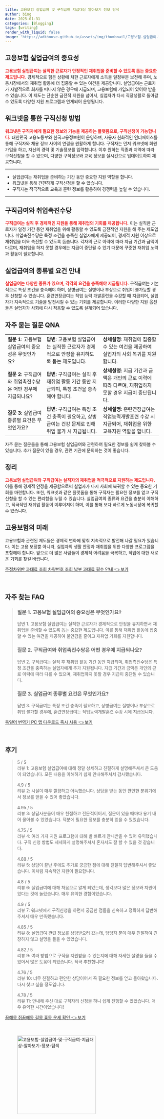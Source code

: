 ```yaml
---
title: 고용보험 실업급여 및 구직급여 지급대상 알아보기 정보 탐색
author: bing
date: 2025-01-31
categories: [Blogging]
tags: [writing]
render_with_liquid: false
image: 'https://adkhouse.github.io/assets/img/thumbnail/고용보험-실업급여-및-구직급여-지급대상-알아보기-정보-탐색.webp'
---
```



<h2 id='고용보험 실업급여의 중요성'>고용보험 실업급여의 중요성</h2>

<p><b><span style="color: #ee2323;">고용보험 실업급여는 실직한 근로자가 안정적인 재취업을 준비할 수 있도록 돕는 중요한 제도입니다.</span></b> 경제적으로 힘든 상황에 처한 근로자에게 소득을 일정부분 보전해 주며, 노동시장에서의 재취업 활동에 더 집중할 수 있는 여건을 제공합니다. 실업급여는 근로자가 자발적으로 회사를 떠나지 않은 경우에 지급되며, 고용보험에 가입되어 있어야 받을 수 있습니다. 이 제도는 단순한 금전적 지원을 넘어서, 실업자가 다시 직장생활로 돌아갈 수 있도록 다양한 지원 프로그램과 연계되어 운영됩니다.</p>

<h2 id='워크넷을 통한 구직신청 방법'>워크넷을 통한 구직신청 방법</h2>

<p><b><span style="color: #ee2323;">워크넷은 구직자에게 필요한 정보와 기능을 제공하는 플랫폼으로, 구직신청이 가능합니다.</span></b> 대한민국 고용노동부와 한국고용정보원이 운영하며, 사용자 친화적인 인터페이스를 통해 구직자와 채용 정보 사이의 연결을 원활하게 합니다. 구직자는 먼저 워크넷에 회원가입을 하고, 자신의 경력 및 기술정보를 입력합니다. 이후 원하는 직종과 지역에 따라 구직신청을 할 수 있으며, 다양한 구직정보와 교육 정보를 실시간으로 업데이트하여 제공합니다.</p>

<hr />

<ul>
    <li>실업급여는 재취업을 준비하는 기간 동안 중요한 지원 역할을 합니다.</li>
    <li>워크넷을 통해 간편하게 구직신청을 할 수 있습니다.</li>
    <li>구직자는 적극적으로 교육과 훈련 정보를 활용하여 경쟁력을 높일 수 있습니다.</li>
</ul>

<hr />

<h2 id='구직급여와 취업촉진수당'>구직급여와 취업촉진수당</h2>

<p><b><span style="color: #ee2323;">구직급여는 실직 후 경제적인 지원을 통해 재취업의 기회를 제공합니다.</span></b> 이는 실직한 근로자가 일정 기간 동안 재취업을 위해 활동할 수 있도록 금전적인 지원을 해 주는 제도입니다. 취업촉진수당은 특정 조건을 충족한 실업자에게 제공되어, 경제적 지원 이상으로 재취업을 더욱 촉진할 수 있도록 돕습니다. 각자의 근로 이력에 따라 지급 기간과 금액이 다르며, 재취업을 하지 못할 경우에는 지급이 중단될 수 있기 때문에 꾸준한 재취업 노력과 활동이 필요합니다.</p>

<h2 id='실업급여의 종류별 요건 안내'>실업급여의 종류별 요건 안내</h2>

<p><b><span style="color: #ee2323;">실업급여는 다양한 종류가 있으며, 각각의 요건을 충족해야 지급됩니다.</span></b> 구직급여는 기본적으로 특정 조건을 충족해야 하며, 상병급여는 질병이나 부상으로 취업이 불가능할 경우 신청할 수 있습니다. 훈련연장급여는 직업 능력 개발훈련을 수강할 때 지급되어, 실업자가 지속적으로 기술을 발전시킬 수 있는 기회를 제공합니다. 이러한 다양한 지원 옵션들은 실업자가 사회에 다시 적응할 수 있도록 설계되어 있습니다.</p>

<h2 id='자주 묻는 질문 QNA'>자주 묻는 질문 QNA</h2>

<table>
    <tr>
        <td><b>질문 1</b>: 고용보험 실업급여의 중요성은 무엇인가요?</td>
        <td><b>답변</b>: 고용보험 실업급여는 실직한 근로자가 경제적으로 안정을 유지하도록 돕는 제도입니다.</td>
        <td><b>상세설명</b>: 재취업에 집중할 수 있는 여건을 제공하여 실업자의 사회 복귀를 지원합니다.</td>
    </tr>
    <tr>
        <td><b>질문 2</b>: 구직급여와 취업촉진수당은 어떤 경우에 지급되나요?</td>
        <td><b>답변</b>: 구직급여는 실직 후 재취업 활동 기간 동안 지급되며, 특정 조건을 충족해야 합니다.</td>
        <td><b>상세설명</b>: 지급 기간과 금액은 개인의 근로 이력에 따라 다르며, 재취업하지 못할 경우 지급이 중단됩니다.</td>
    </tr>
    <tr>
        <td><b>질문 3</b>: 실업급여 종류별 요건은 무엇인가요?</td>
        <td><b>답변</b>: 구직급여는 특정 조건 충족이 필요하고, 상병급여는 건강 문제로 인해 취업 불가 시 지급됩니다.</td>
        <td><b>상세설명</b>: 훈련연장급여는 직업능력개발훈련 수강 시 지급되어, 재취업을 위한 교육지원 역할을 합니다.</td>
    </tr>
</table>

<p>자주 묻는 질문들을 통해 고용보험 실업급여와 관련하여 필요한 정보를 쉽게 찾아볼 수 있습니다. 추가 질문이 있을 경우, 관련 기관에 문의하는 것이 좋습니다.</p>

<h2 id='정리'>정리</h2>

<p><b><span style="color: #ee2323;">고용보험 실업급여와 구직급여는 실직자의 재취업을 적극적으로 지원하는 제도입니다.</span></b> 이를 통해 경제적 안정을 제공함으로써 실업자가 다시 사회에 복귀할 수 있는 중요한 기회를 마련합니다. 또한, 워크넷과 같은 플랫폼을 통해 구직자는 필요한 정보를 얻고 구직신청을 할 수 있는 편리함을 누릴 수 있습니다. 실업급여의 종류와 요건을 충분히 이해하고, 적극적인 재취업 활동이 이루어져야 하며, 이를 통해 보다 빠르게 노동시장에 복귀할 수 있습니다.</p>

<h2 id='고용보험의 미래'>고용보험의 미래</h2>

<p>고용보험과 관련된 제도들은 경제적 변화에 맞춰 지속적으로 발전해 나갈 필요가 있습니다. 이는 고용 보장뿐 아니라, 실업자의 생활 안정과 재취업을 위한 다양한 프로그램을 포함해야 합니다. 앞으로 더 많은 사람들이 경제적 어려움을 극복하고, 직업에 대한 새로운 기회를 찾길 바랍니다.</p>


<p><a class="click-button" title="주정차위반 과태료 조회 차량번호 조회 납부 과태료 필수 안내" href="https://adkhouse.github.io/posts/%EC%A3%BC%EC%A0%95%EC%B0%A8%EC%9C%84%EB%B0%98-%EA%B3%BC%ED%83%9C%EB%A3%8C-%EC%A1%B0%ED%9A%8C-%EC%B0%A8%EB%9F%89%EB%B2%88%ED%98%B8-%EC%A1%B0%ED%9A%8C-%EB%82%A9%EB%B6%80-%EA%B3%BC%ED%83%9C%EB%A3%8C-%ED%95%84%EC%88%98-%EC%95%88%EB%82%B4/" rel="dofollow">주정차위반 과태료 조회 차량번호 조회 납부 과태료 필수 안내 👈 보기</a></p><br>
<h2 id='자주_찾는_FAQ'>자주 찾는 FAQ</h2>
<div itemscope="" itemtype="https://schema.org/FAQPage"> 
<blockquote> 
<div itemscope="" itemprop="mainEntity" itemtype="https://schema.org/Question"> 
<h3 itemprop="name">질문 1. 고용보험 실업급여의 중요성은 무엇인가요?</h3> 
<div itemscope="" itemprop="acceptedAnswer" itemtype="https://schema.org/Answer"> 
<span itemprop="text"> 
<p>답변 1. 고용보험 실업급여는 실직한 근로자가 경제적으로 안정을 유지하면서 재취업을 준비할 수 있도록 돕는 중요한 제도입니다. 이를 통해 재취업 활동에 집중할 수 있는 여건을 제공하여 불안감을 줄이고 재취업 기회를 지원합니다.</p> 
</span> 
</div> 
</div> 
<div itemscope="" itemprop="mainEntity" itemtype="https://schema.org/Question"> 
<h3 itemprop="name">질문 2. 구직급여와 취업촉진수당은 어떤 경우에 지급되나요?</h3> 
<div itemscope="" itemprop="acceptedAnswer" itemtype="https://schema.org/Answer"> 
<span itemprop="text"> 
<p>답변 2. 구직급여는 실직 후 재취업 활동 기간 동안 지급되며, 취업촉진수당은 특정 조건을 충족하는 실업자에게 추가 지원됩니다. 지급 기간과 금액은 개인의 근로 이력에 따라 다를 수 있으며, 재취업하지 못할 경우 지급이 중단될 수 있습니다.</p> 
</span> 
</div> 
</div> 
<div itemscope="" itemprop="mainEntity" itemtype="https://schema.org/Question"> 
<h3 itemprop="name">질문 3. 실업급여 종류별 요건은 무엇인가요?</h3> 
<div itemscope="" itemprop="acceptedAnswer" itemtype="https://schema.org/Answer"> 
<span itemprop="text"> 
<p>답변 3. 구직급여는 특정 조건 충족이 필요하고, 상병급여는 질병이나 부상으로 취업 불가할 경우에, 훈련연장급여는 직업능력개발훈련 수강 시에 지급됩니다.</p> 
</span> 
</div> 
</div> 
</blockquote> 
</div>
<p><a class="click-button" title="독일어 번역기 PC 앱 다운로드 즉시 사용" href="https://adkhouse.github.io/posts/%EB%8F%85%EC%9D%BC%EC%96%B4-%EB%B2%88%EC%97%AD%EA%B8%B0-PC-%EC%95%B1-%EB%8B%A4%EC%9A%B4%EB%A1%9C%EB%93%9C-%EC%A6%89%EC%8B%9C-%EC%82%AC%EC%9A%A9/" rel="dofollow">독일어 번역기 PC 앱 다운로드 즉시 사용 👈 보기</a></p><br>
<h2 id='후기'>후기</h2>
<div itemscope itemtype="https://schema.org/Product">
  <blockquote>
  <div itemprop="review" itemscope itemtype="https://schema.org/Review">
      <div itemprop="reviewRating" itemscope itemtype="https://schema.org/Rating"> <span itemprop="ratingValue">5</span> / <span itemprop="bestRating">5</span> </div>
      <span itemprop="reviewBody">리뷰 1: 고용보험 실업급여에 대해 정말 상세하고 친절하게 설명해주셔서 큰 도움이 되었습니다. 모든 내용을 이해하기 쉽게 안내해주셔서 감사했습니다.</span>
  </div>
  <br>
  <div itemprop="review" itemscope itemtype="https://schema.org/Review">
      <div itemprop="reviewRating" itemscope itemtype="https://schema.org/Rating"> <span itemprop="ratingValue">4.9</span> / <span itemprop="bestRating">5</span> </div>
      <span itemprop="reviewBody">리뷰 2: 시설이 매우 깔끔하고 아늑했습니다. 상담을 받는 동안 편안한 분위기에서 정보를 얻을 수 있어 좋았습니다.</span>
  </div>
  <br>
  <div itemprop="review" itemscope itemtype="https://schema.org/Review">
      <div itemprop="reviewRating" itemscope itemtype="https://schema.org/Rating"> <span itemprop="ratingValue">4.95</span> / <span itemprop="bestRating">5</span> </div>
      <span itemprop="reviewBody">리뷰 3: 상담사분들이 매우 친절하고 전문적이어서, 질문이 있을 때마다 용기 내어 물어볼 수 있었습니다. 덕분에 필요한 정보를 충분히 얻을 수 있었습니다.</span>
  </div>
  <br>
  <div itemprop="review" itemscope itemtype="https://schema.org/Review">
      <div itemprop="reviewRating" itemscope itemtype="https://schema.org/Rating"> <span itemprop="ratingValue">4.75</span> / <span itemprop="bestRating">5</span> </div>
      <span itemprop="reviewBody">리뷰 4: 여러 가지 지원 프로그램에 대해 발 빠르게 안내받을 수 있어 유익했습니다. 구직 신청 방법도 세세하게 설명해주셔서 혼자서도 잘 할 수 있을 것 같습니다.</span>
  </div>
  <br>
  <div itemprop="review" itemscope itemtype="https://schema.org/Review">
      <div itemprop="reviewRating" itemscope itemtype="https://schema.org/Rating"> <span itemprop="ratingValue">4.88</span> / <span itemprop="bestRating">5</span> </div>
      <span itemprop="reviewBody">리뷰 5: 상담이 끝난 후에도 추가로 궁금한 점에 대해 친절히 답변해주셔서 좋았습니다. 이처럼 지속적인 지원이 필요합니다.</span>
  </div>
  <br>
  <div itemprop="review" itemscope itemtype="https://schema.org/Review">
      <div itemprop="reviewRating" itemscope itemtype="https://schema.org/Rating"> <span itemprop="ratingValue">4.8</span> / <span itemprop="bestRating">5</span> </div>
      <span itemprop="reviewBody">리뷰 6: 실업급여에 대해 처음으로 알게 되었는데, 생각보다 많은 정보와 지원이 있다는 것에 놀랐습니다. 매우 유익한 경험이었습니다.</span>
  </div>
  <br>
  <div itemprop="review" itemscope itemtype="https://schema.org/Review">
      <div itemprop="reviewRating" itemscope itemtype="https://schema.org/Rating"> <span itemprop="ratingValue">4.9</span> / <span itemprop="bestRating">5</span> </div>
      <span itemprop="reviewBody">리뷰 7: 워크넷에서 구직신청을 하면서 궁금한 점들을 신속하고 정확하게 답변해주셔서 매우 만족했습니다.</span>
  </div>
  <br>
  <div itemprop="review" itemscope itemtype="https://schema.org/Review">
      <div itemprop="reviewRating" itemscope itemtype="https://schema.org/Rating"> <span itemprop="ratingValue">4.85</span> / <span itemprop="bestRating">5</span> </div>
      <span itemprop="reviewBody">리뷰 8: 실업급여 관련 정보를 상담받으러 갔는데, 담당자 분이 매우 친절하여 긴장하지 않고 설명을 들을 수 있었습니다.</span>
  </div>
  <br>
  <div itemprop="review" itemscope itemtype="https://schema.org/Review">
      <div itemprop="reviewRating" itemscope itemtype="https://schema.org/Rating"> <span itemprop="ratingValue">4.82</span> / <span itemprop="bestRating">5</span> </div>
      <span itemprop="reviewBody">리뷰 9: 여러 방법으로 구직을 지원받을 수 있는지에 대해 자세한 설명을 들을 수 있어서 많은 도움이 되었습니다. 적극 추천합니다!</span>
  </div>
  <br>
  <div itemprop="review" itemscope itemtype="https://schema.org/Review">
      <div itemprop="reviewRating" itemscope itemtype="https://schema.org/Rating"> <span itemprop="ratingValue">4.76</span> / <span itemprop="bestRating">5</span> </div>
      <span itemprop="reviewBody">리뷰 10: 너무 친절하고 편안한 상담이어서 꼭 필요한 정보를 얻고 돌아왔습니다. 다시 찾고 싶을 정도입니다.</span>
  </div>
  <br>
  <div itemprop="review" itemscope itemtype="https://schema.org/Review">
      <div itemprop="reviewRating" itemscope itemtype="https://schema.org/Rating"> <span itemprop="ratingValue">4.78</span> / <span itemprop="bestRating">5</span> </div>
      <span itemprop="reviewBody">리뷰 11: 안내해 주신 대로 구직자리 신청을 하니 쉽게 진행할 수 있었습니다. 매우 유익한 시간이었습니다!</span>
  </div>
  </blockquote>
</div>
<p><a class="click-button" title="꿈해몽 쥐꿈해몽 길몽 흉몽 운세 확인" href="https://adkhouse.github.io/posts/%EA%BF%88%ED%95%B4%EB%AA%BD-%EC%A5%90%EA%BF%88%ED%95%B4%EB%AA%BD-%EA%B8%B8%EB%AA%BD-%ED%9D%89%EB%AA%BD-%EC%9A%B4%EC%84%B8-%ED%99%95%EC%9D%B8/" rel="dofollow">꿈해몽 쥐꿈해몽 길몽 흉몽 운세 확인 👈 보기</a></p><br>
<figure class="image"><img src="https://adkhouse.github.io/assets/img/thumbnail/고용보험-실업급여-및-구직급여-지급대상-알아보기-정보-탐색.webp" alt="고용보험-실업급여-및-구직급여-지급대상-알아보기-정보-탐색" width="256" height="256"></figure>